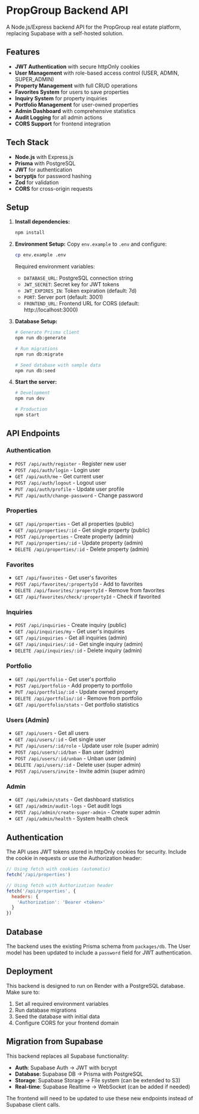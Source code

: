 # PropGroup Backend API

A Node.js/Express backend API for the PropGroup real estate platform, replacing Supabase with a self-hosted solution.

## Features

- **JWT Authentication** with secure httpOnly cookies
- **User Management** with role-based access control (USER, ADMIN, SUPER_ADMIN)
- **Property Management** with full CRUD operations
- **Favorites System** for users to save properties
- **Inquiry System** for property inquiries
- **Portfolio Management** for user-owned properties
- **Admin Dashboard** with comprehensive statistics
- **Audit Logging** for all admin actions
- **CORS Support** for frontend integration

## Tech Stack

- **Node.js** with Express.js
- **Prisma** with PostgreSQL
- **JWT** for authentication
- **bcryptjs** for password hashing
- **Zod** for validation
- **CORS** for cross-origin requests

## Setup

1. **Install dependencies:**
   ```bash
   npm install
   ```

2. **Environment Setup:**
   Copy `env.example` to `.env` and configure:
   ```bash
   cp env.example .env
   ```

   Required environment variables:
   - `DATABASE_URL`: PostgreSQL connection string
   - `JWT_SECRET`: Secret key for JWT tokens
   - `JWT_EXPIRES_IN`: Token expiration (default: 7d)
   - `PORT`: Server port (default: 3001)
   - `FRONTEND_URL`: Frontend URL for CORS (default: http://localhost:3000)

3. **Database Setup:**
   ```bash
   # Generate Prisma client
   npm run db:generate
   
   # Run migrations
   npm run db:migrate
   
   # Seed database with sample data
   npm run db:seed
   ```

4. **Start the server:**
   ```bash
   # Development
   npm run dev
   
   # Production
   npm start
   ```

## API Endpoints

### Authentication
- `POST /api/auth/register` - Register new user
- `POST /api/auth/login` - Login user
- `GET /api/auth/me` - Get current user
- `POST /api/auth/logout` - Logout user
- `PUT /api/auth/profile` - Update user profile
- `PUT /api/auth/change-password` - Change password

### Properties
- `GET /api/properties` - Get all properties (public)
- `GET /api/properties/:id` - Get single property (public)
- `POST /api/properties` - Create property (admin)
- `PUT /api/properties/:id` - Update property (admin)
- `DELETE /api/properties/:id` - Delete property (admin)

### Favorites
- `GET /api/favorites` - Get user's favorites
- `POST /api/favorites/:propertyId` - Add to favorites
- `DELETE /api/favorites/:propertyId` - Remove from favorites
- `GET /api/favorites/check/:propertyId` - Check if favorited

### Inquiries
- `POST /api/inquiries` - Create inquiry (public)
- `GET /api/inquiries/my` - Get user's inquiries
- `GET /api/inquiries` - Get all inquiries (admin)
- `GET /api/inquiries/:id` - Get single inquiry (admin)
- `DELETE /api/inquiries/:id` - Delete inquiry (admin)

### Portfolio
- `GET /api/portfolio` - Get user's portfolio
- `POST /api/portfolio` - Add property to portfolio
- `PUT /api/portfolio/:id` - Update owned property
- `DELETE /api/portfolio/:id` - Remove from portfolio
- `GET /api/portfolio/stats` - Get portfolio statistics

### Users (Admin)
- `GET /api/users` - Get all users
- `GET /api/users/:id` - Get single user
- `PUT /api/users/:id/role` - Update user role (super admin)
- `POST /api/users/:id/ban` - Ban user (admin)
- `POST /api/users/:id/unban` - Unban user (admin)
- `DELETE /api/users/:id` - Delete user (super admin)
- `POST /api/users/invite` - Invite admin (super admin)

### Admin
- `GET /api/admin/stats` - Get dashboard statistics
- `GET /api/admin/audit-logs` - Get audit logs
- `POST /api/admin/create-super-admin` - Create super admin
- `GET /api/admin/health` - System health check

## Authentication

The API uses JWT tokens stored in httpOnly cookies for security. Include the cookie in requests or use the Authorization header:

```javascript
// Using fetch with cookies (automatic)
fetch('/api/properties')

// Using fetch with Authorization header
fetch('/api/properties', {
  headers: {
    'Authorization': 'Bearer <token>'
  }
})
```

## Database

The backend uses the existing Prisma schema from `packages/db`. The User model has been updated to include a `password` field for JWT authentication.

## Deployment

This backend is designed to run on Render with a PostgreSQL database. Make sure to:

1. Set all required environment variables
2. Run database migrations
3. Seed the database with initial data
4. Configure CORS for your frontend domain

## Migration from Supabase

This backend replaces all Supabase functionality:

- **Auth**: Supabase Auth → JWT with bcrypt
- **Database**: Supabase DB → Prisma with PostgreSQL
- **Storage**: Supabase Storage → File system (can be extended to S3)
- **Real-time**: Supabase Realtime → WebSocket (can be added if needed)

The frontend will need to be updated to use these new endpoints instead of Supabase client calls.
